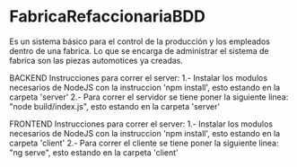 # FabricaRefaccionariaBDD
Es un sistema básico para el control de la producción y los empleados dentro de una fabrica.
Lo que se encarga de administrar el sistema de fabrica son las piezas automotices ya creadas.

BACKEND
Instrucciones para correr el server:
1.- Instalar los modulos necesarios de NodeJS con la instruccion 'npm install', esto estando 
en la carpeta 'server'
2.- Para correr el servidor se tiene poner la siguiente linea: "node build/index.js", esto
estando en la carpeta 'server'

FRONTEND
Instrucciones para correr el server:
1.- Instalar los modulos necesarios de NodeJS con la instruccion 'npm install', esto estando 
en la carpeta 'client'
2.- Para correr el cliente se tiene poner la siguiente linea: "ng serve", esto
estando en la carpeta 'client'
